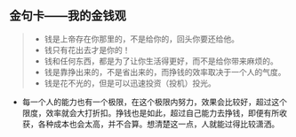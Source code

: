
## 金句卡——我的金钱观

> - 钱是上帝存在你那里的，不是给你的，回头你要还给他。
> - 钱只有花出去才是你的！
> - 钱和任何东西，都是为了让你生活得更好，而不是给你带来麻烦的。
> - 钱是靠挣出来的，不是省出来的，而挣钱的效率取决于一个人的气度。
> - 钱是花不光的，但是可以迅速投资（投机）投光。

- 每一个人的能力也有一个极限，在这个极限内努力，效果会比较好，超过这个限度，效率就会大打折扣。挣钱也是如此，超过自己能力去挣钱，即便有所收获，各种成本也会太高，并不合算。想清楚这一点，人就能过得比较潇洒。
